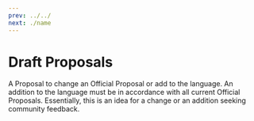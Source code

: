 ```yaml
---
prev: ../../
next: ./name
---
```


# Draft Proposals

A Proposal to change an Official Proposal or add to the language. An addition to the language must be in accordance with all current Official Proposals. Essentially, this is an idea for a change or an addition seeking community feedback.
